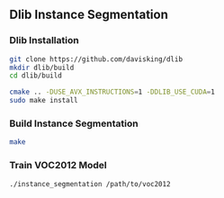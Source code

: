 ## Dlib Instance Segmentation

### Dlib Installation

```bash
git clone https://github.com/davisking/dlib
mkdir dlib/build
cd dlib/build

cmake .. -DUSE_AVX_INSTRUCTIONS=1 -DDLIB_USE_CUDA=1
sudo make install
```


### Build Instance Segmentation

```bash
make
```

### Train VOC2012 Model

```
./instance_segmentation /path/to/voc2012
```
